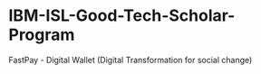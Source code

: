 # IBM-ISL-Good-Tech-Scholar-Program
FastPay - Digital Wallet (Digital Transformation for social change)
